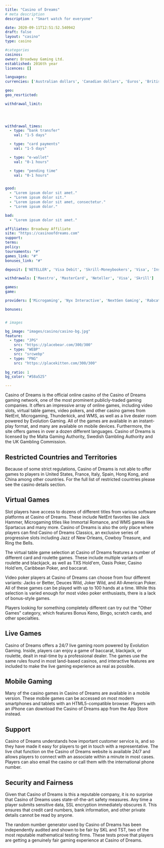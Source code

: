 ```yaml
---
title: "Casino of Dreams"
# meta description
description : "Smart watch for everyone"

date: 2020-09-11T12:51:52.540942
draft: false
layout: "casino" 
type: casino

#categories
casinos: 
owner: Broadway Gaming Ltd.
established: 2016th year
licences: []

languages: 
currencies: ['Australian dollars', 'Canadian dollars', 'Euros', 'British pounds sterling']

geo: 
geo_resrticted: 

withdrawal_limit:

  
  

withdrawal_times:
  - type: "bank transfer"
    val: "1-5 days"

  - type: "card payments"
    val: "1-5 days"

  - type: "e-wallet"
    val: "0-1 hours"

  - type: "pending time"
    val: "0-1 hours"


good:
  - "Lorem ipsum dolor sit amet."
  - "Lorem ipsum dolor sit."
  - "Lorem ipsum dolor sit amet, consectetur."
  - "Lorem ipsum dolor."

bad:
  - "Lorem ipsum dolor sit amet."

affiliates: Broadway Affiliate
site: "https://casinoofdreams.com"
support: 
terms:
policy:
tournaments: "#"
games_link: "#"
bonuses_link: "#"

deposit: ['NETELLER', 'Visa Debit', 'Skrill-Moneybookers', 'Visa', 'Instant Bank', 'MasterCard', 'Maestro', 'paysafecard']

withdrawals: ['Maestro', 'MasterCard', 'Neteller', 'Visa', 'Skrill']

games: 
game:

providers: ['Microgaming', 'Nyx Interactive', 'NextGen Gaming', 'Rabcat', 'Just For The Win']

bonuses:


# images

bg_image: "images/casino/casino-bg.jpg"  
feature:
  - type: "JPG" 
    src: "https://placebear.com/300/300"
  - type: "WEBP"
    src: "srcwebp"
  - type: "PNG"
    src: "https://placekitten.com/300/300"  
 
bg_ratio: 1 
bg_color: "#58a525"  

---
```


Casino of Dreams is the official online casino of the Casino of Dreams gaming network, one of the most prominent publicly-traded gaming companies. It offers an impressive array of online games, including video slots, virtual table games, video pokers, and other casino games from NetEnt, Microgaming, Thunderkick, and WMS, as well as a live dealer room powered by Evolution Gaming. All of the games are available in an instant-play format, and many are available on mobile devices. Furthermore, the site offers games in over a dozen different languages. Casino of Dreams is licensed by the Malta Gaming Authority, Swedish Gambling Authority and the UK Gambling Commission.

## Restricted Countries and Territories
Because of some strict regulations, Casino of Dreams is not able to offer games to players in United States, France, Italy, Spain, Hong Kong, and China among other countries. For the full list of restricted countries please see the casino details section.

## Virtual Games
Slot players have access to dozens of different titles from various software platforms at Casino of Dreams. These include NetEnt favorites like Jack Hammer, Microgaming titles like Immortal Romance, and WMS games like Spartacus and many more. Casino of Dreams is also the only place where players can find Casino of Dreams Classics, an exclusive series of progressive slots including Jazz of New Orleans, Cowboy Treasure, and Ring the Bells.

The virtual table game selection at Casino of Dreams features a number of different card and roulette games. These include multiple variants of roulette and blackjack, as well as TXS Hold'em, Oasis Poker, Casino Hold'em, Caribbean Poker, and baccarat.

Video poker players at Casino of Dreams can choose from four different variants: Jacks or Better, Deuces Wild, Joker Wild, and All-American Poker. All of these games can be played with up to 100 hands at a time. While this selection is varied enough for most video poker enthusiasts, there is a lack of bonus-style games.

Players looking for something completely different can try out the "Other Games" category, which features Bonus Keno, Bingo, scratch cards, and other specialties.

## Live Games
Casino of Dreams offers a 24/7 live gaming room powered by Evolution Gaming. Inside, players can enjoy a game of baccarat, blackjack, or roulette, dealt in real-time by a professional dealer. The games use the same rules found in most land-based casinos, and interactive features are included to make the live gaming experience as real as possible.

## Mobile Gaming
Many of the casino games in Casino of Dreams are available in a mobile version. These mobile games can be accessed on most modern smartphones and tablets with an HTML5-compatible browser. Players with an iPhone can download the Casino of Dreams app from the App Store instead.

## Support
Casino of Dreams understands how important customer service is, and so they have made it easy for players to get in touch with a representative. The live chat function on the Casino of Dreams website is available 24/7 and allows players to connect with an associate within a minute in most cases. Players can also email the casino or call them with the international phone number.

## Security and Fairness
Given that Casino of Dreams is this a reputable company, it is no surprise that Casino of Dreams uses state-of-the-art safety measures. Any time a player submits sensitive data, SSL encryption immediately obscures it. This ensures that credit card numbers, bank information, and other private details cannot be read by anyone.

The random number generator used by Casino of Dreams has been independently audited and shown to be fair by SKL and TST, two of the most reputable mathematical testing firms. These tests prove that players are getting a genuinely fair gaming experience at Casino of Dreams.